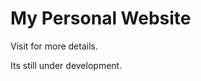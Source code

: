 # My Personal Website
Visit []("https://www.prasanshasatpathy.codes/") for more details.


Its still under development.
